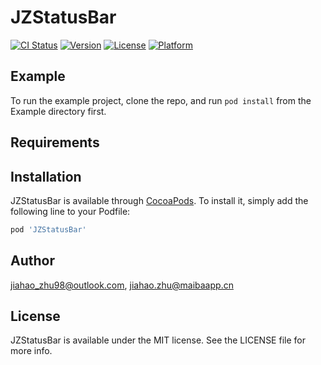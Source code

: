 # JZStatusBar

[![CI Status](https://img.shields.io/travis/jiahao_zhu98@outlook.com/JZStatusBar.svg?style=flat)](https://travis-ci.org/jiahao_zhu98@outlook.com/JZStatusBar)
[![Version](https://img.shields.io/cocoapods/v/JZStatusBar.svg?style=flat)](https://cocoapods.org/pods/JZStatusBar)
[![License](https://img.shields.io/cocoapods/l/JZStatusBar.svg?style=flat)](https://cocoapods.org/pods/JZStatusBar)
[![Platform](https://img.shields.io/cocoapods/p/JZStatusBar.svg?style=flat)](https://cocoapods.org/pods/JZStatusBar)

## Example

To run the example project, clone the repo, and run `pod install` from the Example directory first.

## Requirements

## Installation

JZStatusBar is available through [CocoaPods](https://cocoapods.org). To install
it, simply add the following line to your Podfile:

```ruby
pod 'JZStatusBar'
```

## Author

jiahao_zhu98@outlook.com, jiahao.zhu@maibaapp.cn

## License

JZStatusBar is available under the MIT license. See the LICENSE file for more info.
